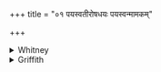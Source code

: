 +++
title = "०१ पयस्वतीरोषधयः पयस्वन्मामकम्"

+++

<details><summary>Whitney</summary>

### Translation
1. Rich in milk \[are\] the herbs, rich in milk my utterance (*vácas*);  
accordingly, of them that are rich in milk I bring by thousands.

### Notes
The first half-verse occurs again, a little changed, as xviii. 3. 56  
**a, b**; it is also RV. X. 17. 14 **a, b**, etc.: see under xviii. 3.  
56. The comm. reads in **d** *bhareyam* for *bhare ’ham;* he understands  
"be" instead of "are" in **a, b**. For second half-verse Ppp. has *atho  
payasvatāṁ paya ā harāmi sahasraśaḥ*.
</details>

<details><summary>Griffith</summary>

The plants of earth are rich in milk, and rich in milk is this my word, So from the rich in milk I bring thousandfold profit hitherward.
</details>
